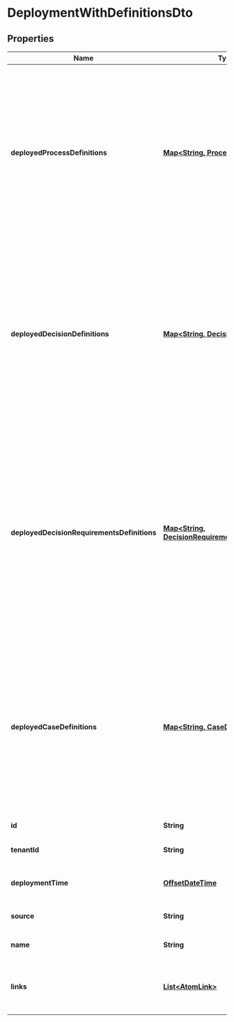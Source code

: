 

# DeploymentWithDefinitionsDto

## Properties

Name | Type | Description | Notes
------------ | ------------- | ------------- | -------------
**deployedProcessDefinitions** | [**Map&lt;String, ProcessDefinitionDto&gt;**](ProcessDefinitionDto.md) | A JSON Object containing a property for each of the process definitions, which are successfully deployed with that deployment. The key is the process definition id, the value is a JSON Object corresponding to the process definition. |  [optional]
**deployedDecisionDefinitions** | [**Map&lt;String, DecisionDefinitionDto&gt;**](DecisionDefinitionDto.md) | A JSON Object containing a property for each of the decision definitions, which are successfully deployed with that deployment. The key is the decision definition id, the value is a JSON Object corresponding to the decision definition. |  [optional]
**deployedDecisionRequirementsDefinitions** | [**Map&lt;String, DecisionRequirementsDefinitionDto&gt;**](DecisionRequirementsDefinitionDto.md) | A JSON Object containing a property for each of the decision requirements definitions, which are successfully deployed with that deployment. The key is the decision requirements definition id, the value is a JSON Object corresponding to the decision requirements definition. |  [optional]
**deployedCaseDefinitions** | [**Map&lt;String, CaseDefinitionDto&gt;**](CaseDefinitionDto.md) | A JSON Object containing a property for each of the case definitions, which are successfully deployed with that deployment. The key is the case definition id, the value is a JSON Object corresponding to the case definition. |  [optional]
**id** | **String** | The id of the deployment. |  [optional]
**tenantId** | **String** | The tenant id of the deployment. |  [optional]
**deploymentTime** | [**OffsetDateTime**](OffsetDateTime.md) | The time when the deployment was created. |  [optional]
**source** | **String** | The source of the deployment. |  [optional]
**name** | **String** | The name of the deployment. |  [optional]
**links** | [**List&lt;AtomLink&gt;**](AtomLink.md) | The links associated to this resource, with &#x60;method&#x60;, &#x60;href&#x60; and &#x60;rel&#x60;. |  [optional]




